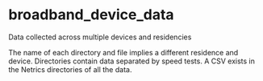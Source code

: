 # broadband_device_data
Data collected across multiple devices and residencies

The name of each directory and file implies a different residence and device. Directories contain data separated by speed tests. A CSV exists in the Netrics directories of all the data.  
